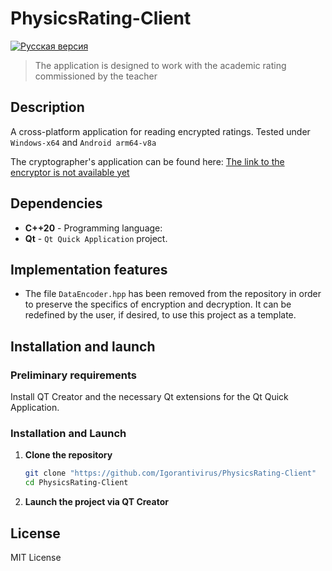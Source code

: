 # PhysicsRating-Client 

[![Русская версия](https://img.shields.io/badge/English%20version-blue)](README_RU.md)

> The application is designed to work with the academic rating commissioned by the teacher

## Description

A cross-platform application for reading encrypted ratings.
Tested under `Windows-x64` and `Android arm64-v8a` 

The cryptographer's application can be found here: [The link to the encryptor is not available yet](#)

## Dependencies

* **С++20** - Programming language: 
* **Qt** - `Qt Quick Application` project.

## Implementation features

* The file `DataEncoder.hpp` has been removed from the repository in order to preserve the specifics of encryption and decryption. It can be redefined by the user, if desired, to use this project as a template.

## Installation and launch

### Preliminary requirements

Install QT Creator and the necessary Qt extensions for the Qt Quick Application.

### Installation and Launch

1. **Clone the repository**
   ```sh
   git clone "https://github.com/Igorantivirus/PhysicsRating-Client"
   cd PhysicsRating-Client
   ```
2. **Launch the project via QT Creator**

## License 
MIT License
